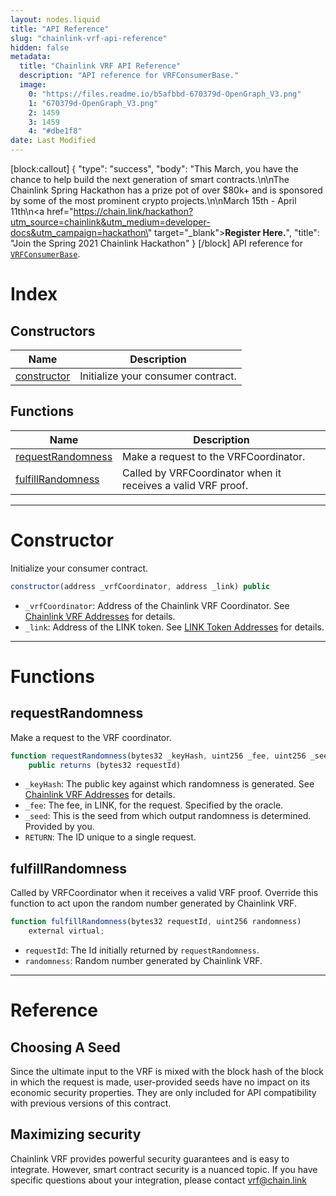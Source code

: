 ```yaml
---
layout: nodes.liquid
title: "API Reference"
slug: "chainlink-vrf-api-reference"
hidden: false
metadata: 
  title: "Chainlink VRF API Reference"
  description: "API reference for VRFConsumerBase."
  image: 
    0: "https://files.readme.io/b5afbbd-670379d-OpenGraph_V3.png"
    1: "670379d-OpenGraph_V3.png"
    2: 1459
    3: 1459
    4: "#dbe1f8"
date: Last Modified
---
```

[block:callout]
{
  "type": "success",
  "body": "This March, you have the chance to help build the next generation of smart contracts.\n\nThe Chainlink Spring Hackathon has a prize pot of over $80k+ and is sponsored by some of the most prominent crypto projects.\n\nMarch 15th - April 11th\n<a href=\"https://chain.link/hackathon?utm_source=chainlink&utm_medium=developer-docs&utm_campaign=hackathon\" target=\"_blank\"><b>Register Here.</b></a>",
  "title": "Join the Spring 2021 Chainlink Hackathon"
}
[/block]
API reference for <a href="https://github.com/smartcontractkit/chainlink/blob/master/evm-contracts/src/v0.6/VRFConsumerBase.sol" target="_blank">`VRFConsumerBase`</a>.

# Index

## Constructors

|Name|Description|
|---|---|
|[constructor](#constructor)|Initialize your consumer contract.|

## Functions

|Name|Description|
|---|---|
|[requestRandomness](#requestrandomness)|Make a request to the VRFCoordinator.|
|[fulfillRandomness](#fulfillrandomness)|Called by VRFCoordinator when it receives a valid VRF proof.|

___

# Constructor

Initialize your consumer contract.

```javascript Solidity
constructor(address _vrfCoordinator, address _link) public
```

* `_vrfCoordinator`: Address of the Chainlink VRF Coordinator. See [Chainlink VRF Addresses](doc:vrf-contracts) for details.
* `_link`: Address of the LINK token. See [LINK Token Addresses](doc:link-token-contracts) for details.

___

# Functions

## requestRandomness

Make a request to the VRF coordinator.

```javascript Solidity
function requestRandomness(bytes32 _keyHash, uint256 _fee, uint256 _seed)
    public returns (bytes32 requestId)
```

* `_keyHash`: The public key against which randomness is generated. See [Chainlink VRF Addresses](doc:vrf-contracts) for details.
* `_fee`: The fee, in LINK, for the request. Specified by the oracle.
* `_seed`: This is the seed from which output randomness is determined. Provided by you.
* `RETURN`: The ID unique to a single request.

## fulfillRandomness

Called by VRFCoordinator when it receives a valid VRF proof. Override this function to act upon the random number generated by Chainlink VRF.

```javascript Solidity
function fulfillRandomness(bytes32 requestId, uint256 randomness)
    external virtual;
```

* `requestId`: The Id initially returned by `requestRandomness`.
* `randomness`: Random number generated by Chainlink VRF.
___

# Reference

## Choosing A Seed

Since the ultimate input to the VRF is mixed with the block hash of the block in which the request is made, user-provided seeds have no impact on its economic security properties. They are only included for API compatibility with previous versions of this contract.

## Maximizing security

Chainlink VRF provides powerful security guarantees and is easy to integrate. However, smart contract security is a nuanced topic. If you have specific questions about your integration, please contact [vrf@chain.link](mailto:vrf@chain.link)